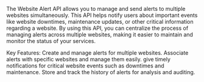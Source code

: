  The Website Alert API allows you to manage and send alerts to multiple websites simultaneously.
 This API helps notify users about important events like website downtimes, maintenance updates, or other critical information regarding a website.
 By using this API, you can centralize the process of managing alerts across multiple websites, making it easier to maintain and monitor the status of your services.

Key Features:
Create and manage alerts for multiple websites.
Associate alerts with specific websites and manage them easily.
give timely notifications for critical website events such as downtimes and maintenance.
Store and track the history of alerts for analysis and auditing.
